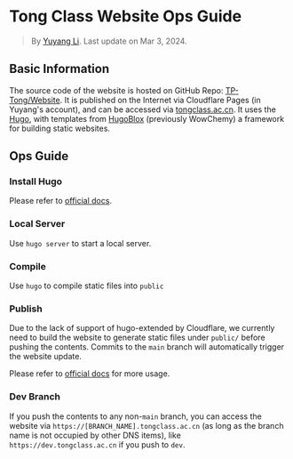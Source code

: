 # Tong Class Website Ops Guide

> By [Yuyang Li](https://yuyangli.com/). Last update on Mar 3, 2024.

## Basic Information

The source code of the website is hosted on GitHub Repo: [TP-Tong/Website](https://github.com/TP-Tong/Website). It is published on the Internet via Cloudflare Pages (in Yuyang's account), and can be accessed via [tongclass.ac.cn](https://tongclass.ac.cn). It uses the [Hugo](https://gohugo.io/), with templates from [HugoBlox](https://hugoblox.com/) (previously WowChemy) a framework for building static websites.

## Ops Guide

### Install Hugo

Please refer to [official docs](https://gohugo.io/installation/).

### Local Server

Use `hugo server` to start a local server.

### Compile

Use `hugo` to compile static files into `public`

### Publish

Due to the lack of support of hugo-extended by Cloudflare, we currently need to build the website to generate static files under `public/` before pushing the contents. Commits to the `main` branch will automatically trigger the website update.

Please refer to [official docs](https://gohugo.io/getting-started/usage/) for more usage.

### Dev Branch

If you push the contents to any non-`main` branch, you can access the website via `https://[BRANCH_NAME].tongclass.ac.cn` (as long as the branch name is not occupied by other DNS items), like `https://dev.tongclass.ac.cn` if you push to `dev`.
